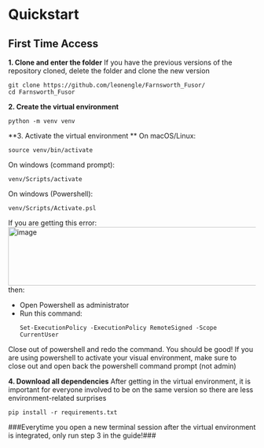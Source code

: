 # Quickstart

## First Time Access

**1. Clone and enter the folder**
If you have the previous versions of the repository cloned, delete the folder and clone the new version
```
git clone https://github.com/leonengle/Farnsworth_Fusor/
cd Farnsworth_Fusor
```
**2. Create the virtual environment**
```
python -m venv venv
```
**3. Activate the virtual environment **
On macOS/Linux:
```
source venv/bin/activate
```
On windows (command prompt):
```
venv/Scripts/activate
```
On windows (Powershell):
```
venv/Scripts/Activate.psl
```
If you are getting this error:
<img width="674" height="119" alt="image" src="https://github.com/user-attachments/assets/1cd02b3c-e6d6-4a73-b65d-c0ed6d0ee4c6" />
then:
  - Open Powershell as administrator
  - Run this command:
      ```
      Set-ExecutionPolicy -ExecutionPolicy RemoteSigned -Scope CurrentUser
      ```
Close out of powershell and redo the command. You should be good!
If you are using powershell to activate your visual environment, make sure to close out and open back the powershell command prompt (not admin)

**4. Download all dependencies**
After getting in the virtual environment, it is important for everyone involved to be on the same version so there are less environment-related surprises 
```
pip install -r requirements.txt
```

###Everytime you open a new terminal session after the virtual environment is integrated, only run step 3 in the guide!###



